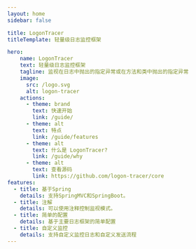 ```yaml
---
layout: home
sidebar: false

title: LogonTracer
titleTemplate: 轻量级日志监控框架

hero:
    name: LogonTracer
    text: 轻量级日志监控框架
    tagline: 监视在日志中抛出的指定异常或在方法和类中抛出的指定异常
    image:
      src: /logo.svg
      alt: logon-tracer
    actions:
      - theme: brand
        text: 快速开始
        link: /guide/
      - theme: alt
        text: 特点
        link: /guide/features
      - theme: alt
        text: 什么是 LogonTracer?
        link: /guide/why
      - theme: alt
        text: 查看源码
        link: https://github.com/logon-tracer/core
features:
  - title: 基于Spring
    details: 支持SpringMVC和SpringBoot。
  - title: 注解
    details: 可以使用注释控制监视模式。
  - title: 简单的配置
    details: 基于主要日志框架的简单配置
  - title: 自定义监控
    details: 支持自定义监控日志和自定义发送流程
---
```

